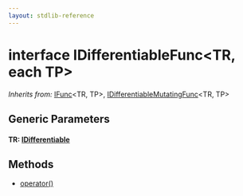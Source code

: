 ```yaml
---
layout: stdlib-reference
---
```


# interface IDifferentiableFunc\<TR, each TP\>

*Inherits from:* [IFunc](/stdlib-reference/interfaces/IFunc/index)\<TR, TP\>, [IDifferentiableMutatingFunc](/stdlib-reference/interfaces/IDifferentiableMutatingFunc/index)\<TR, TP\>

## Generic Parameters

#### TR: [IDifferentiable](/stdlib-reference/interfaces/IDifferentiable/index)

## Methods

* [operator\(\)](/stdlib-reference/interfaces/IDifferentiableFunc/operatorx28x29)

